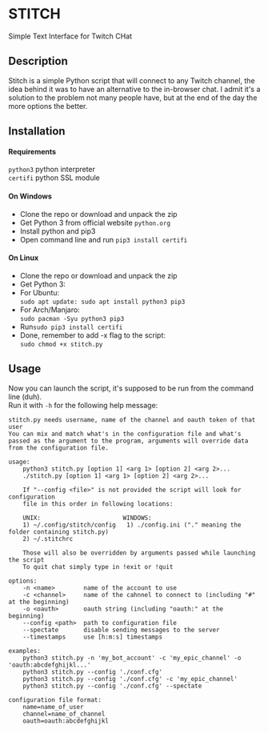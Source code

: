 # STITCH
Simple
Text
Interface
    for
Twitch
CHat

## Description
Stitch is a simple Python script that will connect to any Twitch channel, the idea behind it was to have an alternative to the in-browser chat. I admit it's a solution to the problem not many people have, but at the end of the day the more options the better.

## Installation
#### Requirements
``python3`` python interpreter<br>
``certifi`` python SSL module<br>

#### On Windows
- Clone the repo or download and unpack the zip<br>
- Get Python 3 from official website ``python.org``<br>
- Install python and pip3<br>
- Open command line and run ``pip3 install certifi``<br>

#### On Linux
- Clone the repo or download and unpack the zip<br>
- Get Python 3:
- For Ubuntu:<br>
``sudo apt update: sudo apt install python3 pip3``<br>
- For Arch/Manjaro:<br>
``sudo pacman -Syu python3 pip3``<br>
- Run``sudo pip3 install certifi``<br>
- Done, remember to add -x flag to the script:<br>
``sudo chmod +x stitch.py``<br>

## Usage
Now you can launch the script, it's supposed to be run from the command line (duh).<br>
Run it with ``-h`` for the following help message:<br>

```
stitch.py needs username, name of the channel and oauth token of that user
You can mix and match what's in the configuration file and what's
passed as the argument to the program, arguments will override data
from the configuration file.

usage:
    python3 stitch.py [option 1] <arg 1> [option 2] <arg 2>...
    ./stitch.py [option 1] <arg 1> [option 2] <arg 2>...

    If "--config <file>" is not provided the script will look for configuration
    file in this order in following locations:

    UNIX:                       WINDOWS:
    1) ~/.config/stitch/config   1) ./config.ini ("." meaning the folder containing stitch.py)
    2) ~/.stitchrc

    Those will also be overridden by arguments passed while launching the script
    To quit chat simply type in !exit or !quit

options:
    -n <name>        name of the account to use
    -c <channel>     name of the cahnnel to connect to (including "#" at the beginning)
    -o <oauth>       oauth string (including "oauth:" at the beginning)
    --config <path>  path to configuration file
    --spectate       disable sending messages to the server
    --timestamps     use [h:m:s] timestamps

examples:
    python3 stitch.py -n 'my_bot_account' -c 'my_epic_channel' -o 'oauth:abcdefghijkl...'
    python3 stitch.py --config './conf.cfg'
    python3 stitch.py --config './conf.cfg' -c 'my_epic_channel'
    python3 stitch.py --config './conf.cfg' --spectate

configuration file format:
    name=name_of_user
    channel=name_of_channel
    oauth=oauth:abcdefghijkl
```
